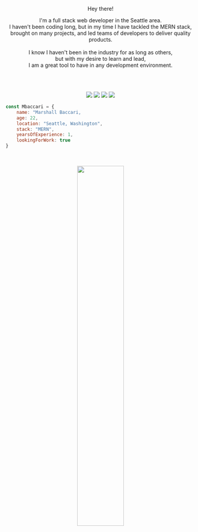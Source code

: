 </h1>

<p align='center'>
Hey there!
<p/>
<p align='center'>
I'm a full stack web developer in the Seattle area.
<br>
I haven't been coding long, but in my time I have tackled the MERN stack,
<br>
brought on many projects, and led teams of developers to deliver quality products.
<br>
<br>
I know I haven't been in the industry for as long as others,
<br>
but with my desire to learn and lead, 
<br>
I am a great tool to have in any development environment.
<br>
<br>

<p/>

<br>

<p>
<div align="center">
  <img src="https://img.shields.io/badge/-HTML-c58545?style=for-the-badge&logo=html5&logoColor=c58545&labelColor=282828">
  <img src="https://img.shields.io/badge/-CSS-d1a01f?style=for-the-badge&logo=css3&logoColor=d1a01f&labelColor=282828">
  <img src="https://img.shields.io/badge/-Javascript-f7df1e?style=for-the-badge&logo=javascript&logoColor=f7df1e&labelColor=282828">
  <img src="https://img.shields.io/badge/-React-61DBFB?style=for-the-badge&logo=react&logoColor=61DBFB&labelColor=282828">
</div>
</p>

```JavaScript
const Mbaccari = {
    name: "Marshall Baccari,
    age: 22,
    location: "Seattle, Washington",
    stack: "MERN",
    yearsOfExperience: 1,
    lookingForWork: true
}
```
<br>
<p align="center">
  <img width="49.5%" src="https://github-readme-streak-stats.herokuapp.com/?user=mbaccari&theme=gruvbox&hide_border=true" />
</p>
